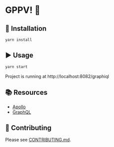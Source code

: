 # GPPV! 🚀

## 💾 Installation

```bash
yarn install
```

## ▶️ Usage

```bash
yarn start
```

Project is running at http://localhost:8082/graphiql

## 📚 Resources

* [Apollo](https://www.apollographql.com/)
* [GraphQL](http://graphql.org/)

## 🎁 Contributing

Please see [CONTRIBUTING.md](./CONTRIBUTING.md).

